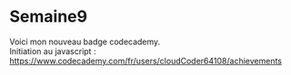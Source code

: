 # Semaine9
Voici mon nouveau badge codecademy.  
Initiation au javascript : https://www.codecademy.com/fr/users/cloudCoder64108/achievements
